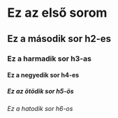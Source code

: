 # Ez az első sorom
## Ez a második sor h2-es
### Ez a harmadik sor h3-as
#### Ez a negyedik sor h4-es
##### Ez az ötödik sor h5-ös
###### Ez a hatodik sor h6-os